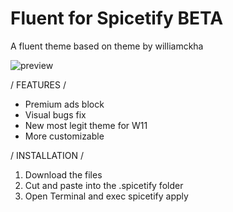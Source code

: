 # Fluent for Spicetify BETA

A fluent theme based on theme by williamckha

![preview](https://user-images.githubusercontent.com/88913489/164323524-709017bc-8c73-426b-a144-92d079c9b937.png)


/ FEATURES /

- Premium ads block
- Visual bugs fix
- New most legit theme for W11
- More customizable


/ INSTALLATION /

1. Download the files
2. Cut and paste into the .spicetify folder
3. Open Terminal and exec spicetify apply
